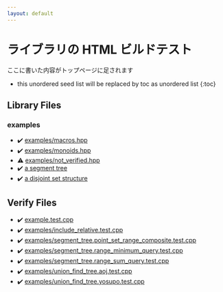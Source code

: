 ```yaml
---
layout: default
---
```


<!-- mathjax config similar to math.stackexchange -->
<script type="text/javascript" async
  src="https://cdnjs.cloudflare.com/ajax/libs/mathjax/2.7.5/MathJax.js?config=TeX-MML-AM_CHTML">
</script>
<script type="text/x-mathjax-config">
  MathJax.Hub.Config({
    TeX: { equationNumbers: { autoNumber: "AMS" }},
    tex2jax: {
      inlineMath: [ ['$','$'] ],
      processEscapes: true
    },
    "HTML-CSS": { matchFontHeight: false },
    displayAlign: "left",
    displayIndent: "2em"
  });
</script>

<script type="text/javascript" src="https://cdnjs.cloudflare.com/ajax/libs/jquery/3.4.1/jquery.min.js"></script>
<script src="https://cdn.jsdelivr.net/npm/jquery-balloon-js@1.1.2/jquery.balloon.min.js" integrity="sha256-ZEYs9VrgAeNuPvs15E39OsyOJaIkXEEt10fzxJ20+2I=" crossorigin="anonymous"></script>
<script type="text/javascript" src="assets/js/copy-button.js"></script>
<link rel="stylesheet" href="assets/css/copy-button.css" />


# ライブラリの HTML ビルドテスト

ここに書いた内容がトップページに足されます

* this unordered seed list will be replaced by toc as unordered list
{:toc}

## Library Files
### examples
* :heavy_check_mark: [examples/macros.hpp](library/examples/macros.hpp.html)
* :heavy_check_mark: [examples/monoids.hpp](library/examples/monoids.hpp.html)
* :warning: [examples/not_verified.hpp](library/examples/not_verified.hpp.html)
* :heavy_check_mark: [a segment tree](library/examples/segment_tree.hpp.html)
* :heavy_check_mark: [a disjoint set structure](library/examples/union_find_tree.hpp.html)


## Verify Files
* :heavy_check_mark: [example.test.cpp](verify/example.test.cpp.html)
* :heavy_check_mark: [examples/include_relative.test.cpp](verify/examples/include_relative.test.cpp.html)
* :heavy_check_mark: [examples/segment_tree.point_set_range_composite.test.cpp](verify/examples/segment_tree.point_set_range_composite.test.cpp.html)
* :heavy_check_mark: [examples/segment_tree.range_minimum_query.test.cpp](verify/examples/segment_tree.range_minimum_query.test.cpp.html)
* :heavy_check_mark: [examples/segment_tree.range_sum_query.test.cpp](verify/examples/segment_tree.range_sum_query.test.cpp.html)
* :heavy_check_mark: [examples/union_find_tree.aoj.test.cpp](verify/examples/union_find_tree.aoj.test.cpp.html)
* :heavy_check_mark: [examples/union_find_tree.yosupo.test.cpp](verify/examples/union_find_tree.yosupo.test.cpp.html)


